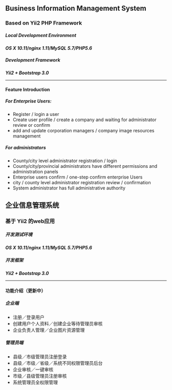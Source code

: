 ## Business Information Management System
### Based on Yii2 PHP Framework
##### Local Development Environment
***OS X 10.11/nginx 1.11/MySQL 5.7/PHP5.6***
##### Development Framework
***Yii2 + Bootstrap 3.0***
***
#### Feature Introduction
##### For Enterprise Users:
* Register / login a user
* Create user profile / create a company and waiting for administrator review or confirm
* add and update corporation managers / company image resources management

##### For administrators
* County/city level administrator registration / login
* County/city/provincial administrators have different permissions and administration panels
* Enterprise users confirm / one-step confirm enterprise Users
* city / county level administrator registration review / confirmation
* System administrator has full administrative authority

## 企业信息管理系统
### 基于 Yii2 的web应用
##### 开发测试环境
***OS X 10.11/nginx 1.11/MySQL 5.7/PHP5.6***
##### 开发框架
***Yii2 + Bootstrap 3.0***  
***
#### 功能介绍（更新中）
##### 企业端
* 注册／登录用户
* 创建用户个人资料／创建企业等待管理员审核
* 企业负责人管理／企业图片资源管理

##### 管理员端
* 县级／市级管理员注册登录
* 县级／市级／省级／系统不同权限管理员后台
* 企业审核／一键审核
* 市级／县级管理员注册审核
* 系统管理员全权限管理

